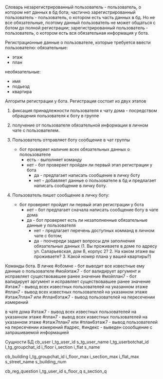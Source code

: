 Словарь
незарегистрированный пользователь - пользователь, о котором нет данных в бд бота;
частично зарегистрированный пользователь - пользователь, о котором есть часть данных в бд. Но не все обязательные, поэтому данный пользователь не может общаться с ботом до полной регистрации;
зарегистрированный пользователь - пользователь, о котором есть вся обязательная информация у бота.

Регистрационные данные о пользователе, которые требуется ввести пользователю:
обязательные:
- этаж
- план

необязательные:
- имя
- подьезд
- квартира


Алгоритм регистрации у бота.
Регистрация состоит из двух этапов
1. фиксация принадлежности пользователя к чату дома - посредством обращения пользователя к боту в группе
2. получение от пользователя обязательной информации в личном чате с пользователем.


1. Пользователь отправляет боту сообщение в чат группы
	- бот проверяет наличие всех обязательных данных о полоьзователе
		- есть - выполняет команду
		- нет  - бот проверяет пройден ли первый этап регистрации у бота
			- да  - предлагает написать сообщение в личку боту
			- нет - добавляет данные о пользователе в бд и предлагает написать сообщение в личку боту.

2. Пользователь пишет сообщение в личку боту:
	- бот проверяет пройдет ли первый этап регистрации у бота
		- нет - бот предлагает сначала написать сообщение боту в чате дома
		- да  - бот проверяет есть ли незаполненные обязательные данные у пользователя
			- нет - предлагает перечень доступных комманд в личном чате с ботом;
			- да  - поочереди задает вопросы для заполнения обязательных данных
				(1. Вы проживаете в доме по адресу ул. Саларьевская, дом 8, корпус 2?
				 2. На каком этаже вы проживаете?
				 3. Какой номер плана у вашей квартиры?)



Команды бота.
В личке
#обомне - бот выводит все известные ему данные о пользователе
#мойэтаж7 - бот валидирует аргумент и исправляет существовавшее ранее значение
#мойплан7 - бот валидирует аргумент и исправляет существовавшее ранее значение
#этаж7 - вывод всех известных пользователей на указанном этаже
#план7 - вывод всех известных пользователей на указанном этаже
#этаж7план7 или #план6этаж7 - вывод пользователей на пересечении измерений

в чате дома
#этаж7 - вывод всех известных пользователей на указанном этаже
#план7 - вывод всех известных пользователей на указанном этаже
#этаж7план7 или #план6этаж7 - вывод пользователей на пересечении измерений
#адрес, #индекс - выведен соообщение с запрашиваемой информацией


Сущности БД
cb_user
l_tg_user_id
s_tg_user_name
l_tg_userbotchat_id
l_tg_groupchat_id
i_floor
i_section
i_flat
s_name

cb_building
l_tg_groupchat_id
i_floor_max
i_section_max
i_flat_max
s_street_name
s_building_num

cb_reg_question
l_tg_user_id
s_floor_q
s_section_q